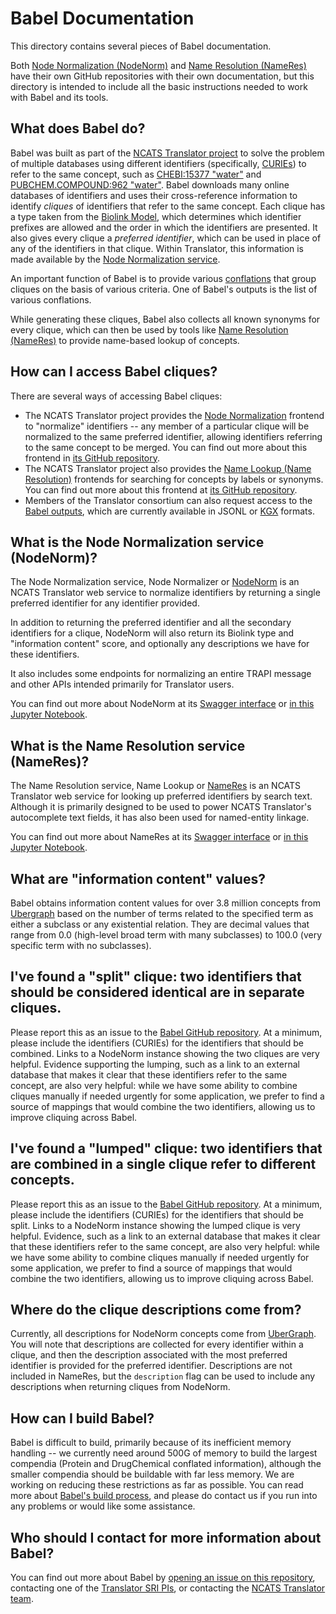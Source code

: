 # Babel Documentation

This directory contains several pieces of Babel documentation.

Both [Node Normalization (NodeNorm)](https://github.com/TranslatorSRI/NodeNormalization) and
[Name Resolution (NameRes)](https://github.com/TranslatorSRI/NameResolution) have their own GitHub repositories
with their own documentation, but this directory is intended to include all the basic instructions
needed to work with Babel and its tools.

## What does Babel do?

Babel was built as part of the [NCATS Translator project](https://ui.transltr.io/) to solve the problem
of multiple databases using different identifiers (specifically, [CURIEs](https://en.wikipedia.org/wiki/CURIE)) to
refer to the same concept, such as [CHEBI:15377 "water"](https://www.ebi.ac.uk/chebi/searchId.do?chebiId=15377) and
[PUBCHEM.COMPOUND:962 "water"](https://pubchem.ncbi.nlm.nih.gov/compound/962). Babel downloads many online 
databases of identifiers and uses their cross-reference information to identify _cliques_ of identifiers
that refer to the same concept. Each clique has a type taken from the
[Biolink Model](https://github.com/biolink/biolink-model), which determines which identifier prefixes are allowed
and the order in which the identifiers are presented. It also gives every clique a _preferred identifier_, which can
be used in place of any of the identifiers in that clique. Within Translator, this information is made available by the
[Node Normalization service](https://github.com/TranslatorSRI/NodeNormalization).

An important function of Babel is to provide various [conflations](./Conflation.md) that group cliques on the basis of various
criteria. One of Babel's outputs is the list of various conflations.

While generating these cliques, Babel also collects all known synonyms for every clique, which can then be used by
tools like [Name Resolution (NameRes)](https://github.com/TranslatorSRI/NameResolution) to provide name-based lookup of concepts.

## How can I access Babel cliques?

There are several ways of accessing Babel cliques:
* The NCATS Translator project provides the [Node Normalization](https://nodenorm.transltr.io/docs) frontend to
  "normalize" identifiers -- any member of a particular clique will be normalized to the same preferred identifier,
  allowing identifiers referring to the same concept to be merged. You can find out more about this frontend in
  [its GitHub repository](https://github.com/TranslatorSRI/NodeNormalization).
* The NCATS Translator project also provides the [Name Lookup (Name Resolution)](https://name-lookup.transltr.io/)
  frontends for searching for concepts by labels or synonyms. You can find out more about this frontend at
  [its GitHub repository](https://github.com/TranslatorSRI/NameResolution).
* Members of the Translator consortium can also request access to the [Babel outputs](./BabelOutputs.md), which
  are currently available in JSONL or [KGX](https://github.com/biolink/kgx) formats.

## What is the Node Normalization service (NodeNorm)?

The Node Normalization service, Node Normalizer or [NodeNorm](https://github.com/TranslatorSRI/NodeNormalization) is an
NCATS Translator web service to normalize identifiers by returning a single preferred identifier for any identifier
provided.

In addition to returning the preferred identifier and all the secondary identifiers for a clique, NodeNorm will also
return its Biolink type and "information content" score, and optionally any descriptions we have for these identifiers.

It also includes some endpoints for normalizing an entire TRAPI message and other APIs intended primarily for
Translator users.

You can find out more about NodeNorm at its [Swagger interface](https://nodenormalization-sri.renci.org/docs)
or [in this Jupyter Notebook](https://github.com/TranslatorSRI/NodeNormalization/blob/master/documentation/NodeNormalization.ipynb).

## What is the Name Resolution service (NameRes)?

The Name Resolution service, Name Lookup or [NameRes](https://github.com/TranslatorSRI/NameResolution) is an
NCATS Translator web service for looking up preferred identifiers by search text. Although it is primarily
designed to be used to power NCATS Translator's autocomplete text fields, it has also been used for
named-entity linkage.

You can find out more about NameRes at its [Swagger interface](https://name-resolution-sri.renci.org/docs)
or [in this Jupyter Notebook](https://github.com/TranslatorSRI/NameResolution/blob/master/documentation/NameResolution.ipynb).

## What are "information content" values?

Babel obtains information content values for over 3.8 million concepts from
[Ubergraph](https://github.com/INCATools/ubergraph?tab=readme-ov-file#graph-organization) based on the number of
terms related to the specified term as either a subclass or any existential relation. They are decimal values
that range from 0.0 (high-level broad term with many subclasses) to 100.0 (very specific term with no subclasses).

## I've found a "split" clique: two identifiers that should be considered identical are in separate cliques.

Please report this as an issue to the [Babel GitHub repository](https://github.com/TranslatorSRI/Babel/issues).
At a minimum, please include the identifiers (CURIEs) for the identifiers that should be combined. Links to
a NodeNorm instance showing the two cliques are very helpful. Evidence supporting the lumping, such as a link to an
external database that makes it clear that these identifiers refer to the same concept, are also very helpful: while we
have some ability to combine cliques manually if needed urgently for some application, we prefer to find a source of
mappings that would combine the two identifiers, allowing us to improve cliquing across Babel.

## I've found a "lumped" clique: two identifiers that are combined in a single clique refer to different concepts.

Please report this as an issue to the [Babel GitHub repository](https://github.com/TranslatorSRI/Babel/issues).
At a minimum, please include the identifiers (CURIEs) for the identifiers that should be split. Links to
a NodeNorm instance showing the lumped clique is very helpful. Evidence, such as a link to an external database
that makes it clear that these identifiers refer to the same concept, are also very helpful: while we have some
ability to combine cliques manually if needed urgently for some application, we prefer to find a source of mappings
that would combine the two identifiers, allowing us to improve cliquing across Babel.

## Where do the clique descriptions come from?

Currently, all descriptions for NodeNorm concepts come from [UberGraph](https://github.com/INCATools/ubergraph/). You
will note that descriptions are collected for every identifier within a clique, and then the description associated
with the most preferred identifier is provided for the preferred identifier. Descriptions are not included in NameRes,
but the `description` flag can be used to include any descriptions when returning cliques from NodeNorm.

## How can I build Babel?

Babel is difficult to build, primarily because of its inefficient memory handling -- we currently need around 500G of
memory to build the largest compendia (Protein and DrugChemical conflated information), although the smaller
compendia should be buildable with far less memory. We are working on reducing these restrictions as far as possible.
You can read more about [Babel's build process](./Build.md), and please do contact us if you run into any problems or
would like some assistance.

## Who should I contact for more information about Babel?

You can find out more about Babel by [opening an issue on this repository](https://github.com/TranslatorSRI/Babel/issues),
contacting one of the [Translator SRI PIs](https://ncats.nih.gov/research/research-activities/translator/projects), or
contacting the [NCATS Translator team](https://ncats.nih.gov/research/research-activities/translator/about).